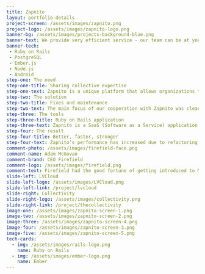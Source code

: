 ```yaml
---
title: Zapnito
layout: portfolio-details
project-screen: /assets/images/zapnito.png
project-logo: /assets/images/zapnito-logo.png
banner-bg: /assets/images/projects-background-blue.png
banner-text: We provide very efficient service - our team can be at your disposal within couple of days since the first time you contact us.
banner-tech:
 - Ruby on Rails
 - PostgreSQL
 - Ember.js
 - Node.js
 - Android
step-one: The need
step-one-title: Sharing collective expertise
step-one-text: Zapnito is a unique platform that allows organizations to share and monetize their professional, collective expertise with other companies and clients. With too much work on their hands, Zapnito sought for skilled and precise on-demand developers. Scaling up their IT team in order to acquire help with the small things allowed them to focus on the bigger picture of their product. Naturaily stood up to the challenge.
step-two: The solution
step-two-title: Fixes and maintenance
step-two-text: The main focus of our cooperation with Zapnito was cleaning up the code and refactoring service’s features. Our team upgraded Ruby on Rails version on the client’s side and performed several bug fixing. Apart from that, Naturaily was in charge of general maintenance of the service and adding cosmetic touches.
step-three: The tools
step-three-title: Ruby on Rails application
step-three-text: Zapnito is a SaaS (Software as a Service) application. It uses Ruby on Rails on the server-side, users are welcomed with Ember.js on frontend-side. PostgreSQL was used as the database system, Sendgrid as the email service.<br><br>The project has been managed using Kanban methodology.
step-four: The result
step-four-title: Better, faster, stronger
step-four-text: Zapnito’s performance has increased due to refactoring and bug fixing. The service now utilizes a much more secure version of Ruby on Rails.
comment-photo: /assets/images/firefield-face.png
comment-name: Adam McGovan
comment-brand: CEO Firefield
comment-logo: /assets/images/firefield.png
comment-text: Firefield had the good fortune of getting introduced to Marcin and the Naturaily team at the end of 2015. Since then a number of their resources have helped us to bring our clients’ products and visions to life. The members of the Naturaily team combine a level of professionalism, experience, and collaboration that is hard to find in today’s technology landscape. We would recommended them and their partnership-driven commitment to anyone.
slide-left: LVCloud
slide-left-logo: /assets/images/LVCloud.png
slide-left-link: /project/lvcloud
slide-right: Collectivity
slide-right-logo: /assets/images/collectivity.png
slide-right-link: /project/thecollectivity
image-one: /assets/images/zapnito-screen-1.png
image-two: /assets/images/zapnito-screen-2.png
image-three: /assets/images/zapnito-screen-4.png
image-four: /assets/images/zapnito-screen-3.png
image-five: /assets/images/zapnito-screen-5.png
tech-cards:
  - img: /assets/images/rails-logo.png
    name: Ruby on Rails
  - img: /assets/images/ember-logo.png
    name: Ember
---
```

